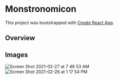# Monstronomicon

This project was bootstrapped with [Create React App](https://github.com/facebook/create-react-app).

## Overview

## Images
![Screen Shot 2021-02-27 at 7 46 53 AM](https://user-images.githubusercontent.com/64617435/109390648-27ba8d00-78d0-11eb-8066-fececca790b0.png)<br>
![Screen Shot 2021-02-26 at 1 17 54 PM](https://user-images.githubusercontent.com/64617435/109390654-2ab57d80-78d0-11eb-97de-969f04143b57.png)


